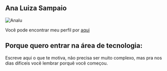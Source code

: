 ## Ana Luiza Sampaio

![Analu](https://raw.githubusercontent.com/analuizasampaio/analuizasampaio/main/images/perfil.png)

Você pode encontrar meu perfil por [aqui](https://github.com/analuizasampaio/analuizasampaio)

## Porque quero entrar na área de tecnologia:

Escreve aqui o que te motiva, não precisa ser muito complexo, mas pra nos dias dificeis você lembrar porquê você começou.
